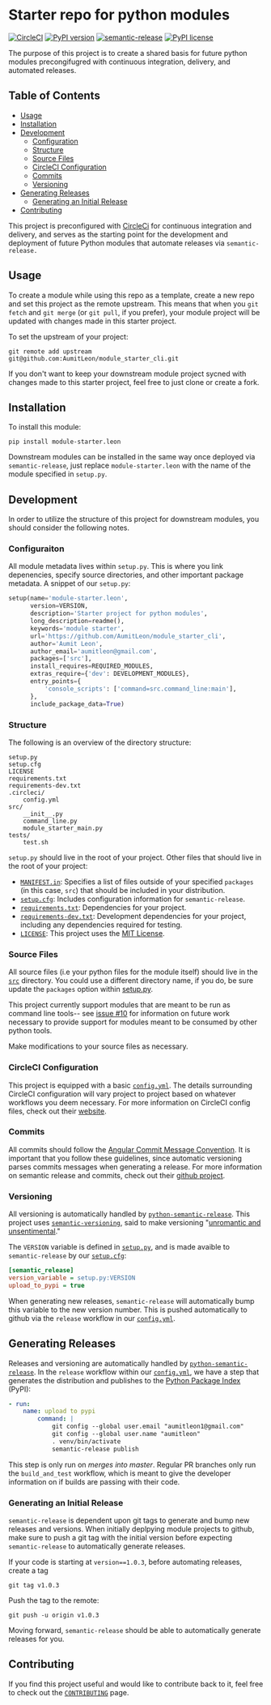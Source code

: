 # Starter repo for python modules
[![CircleCI](https://circleci.com/gh/AumitLeon/module_starter_cli.svg?style=svg)](https://circleci.com/gh/AumitLeon/module_starter_cli) [![PyPI version](https://badge.fury.io/py/module-starter.leon.svg)](https://badge.fury.io/py/module-starter.leon)
[![semantic-release](https://img.shields.io/badge/%20%20%F0%9F%93%A6%F0%9F%9A%80-semantic--release-e10079.svg)](https://github.com/semantic-release/semantic-release)
[![PyPI license](https://img.shields.io/pypi/l/ansicolortags.svg)](https://pypi.python.org/pypi/ansicolortags/)


The purpose of this project is to create a shared basis for future python modules precongifugred with continuous integration, delivery, and automated releases. 

## Table of Contents
<!-- TOC depthFrom:2 -->
- [Usage](#usage)
- [Installation](#installation)
- [Development](#development)
  - [Configuration](#configuration)
  - [Structure](#structure)
  - [Source Files](#source-files)
  - [CircleCI Configuration](#circleci-configuration)
  - [Commits](#Commits)
  - [Versioning](#Versioning)
- [Generating Releases](#generating-releases)
  - [Generating an Initial Release](#generating-an-initial-release)
- [Contributing](#contributing)
<!-- /TOC -->

This project is preconfigured with [CircleCi](https://circleci.com/) for continuous integration and delivery, and serves as the starting point for the development and deployment of future Python modules that automate releases via `semantic-release.`

## Usage
To create a module while using this repo as a template, create a new repo and set this project as the remote upstream. This means that when you `git fetch` and `git merge` (or `git pull`, if you prefer), your module project will be updated with changes made in this starter project. 

To set the upstream of your project: 
```
git remote add upstream git@github.com:AumitLeon/module_starter_cli.git
```

If you don't want to keep your downstream module project sycned with changes made to this starter project, feel free to just clone or create a fork. 

## Installation
To install this module:
```
pip install module-starter.leon
```
Downstream modules can be installed in the same way once deployed via `semantic-release`, just replace `module-starter.leon` with the name of the module specified in `setup.py`.

## Development
In order to utilize the structure of this project for downstream modules, you should consider the following notes.

### Configuraiton
All module metadata lives within `setup.py`. This is where you link depenencies, specify source directories, and other important package metadata. A snippet of our `setup.py`:
```python
setup(name='module-starter.leon',
      version=VERSION,
      description='Starter project for python modules',
      long_description=readme(),
      keywords='module starter',
      url='https://github.com/AumitLeon/module_starter_cli',
      author='Aumit Leon',
      author_email='aumitleon@gmail.com',
      packages=['src'],
      install_requires=REQUIRED_MODULES,
      extras_require={'dev': DEVELOPMENT_MODULES},
      entry_points={
          'console_scripts': ['command=src.command_line:main'],
      },
      include_package_data=True)
```

### Structure
The following is an overview of the directory structure:
```
setup.py
setup.cfg
LICENSE
requirements.txt
requirements-dev.txt
.circleci/
    config.yml
src/
    __init__.py
    command_line.py
    module_starter_main.py
tests/
    test.sh

```
`setup.py` should live in the root of your project. Other files that should live in the root of your project:

* [`MANIFEST.in`](MANIFEST.in): Specifies a list of files outside of your specified `packages` (in this case, `src`) that should be included in your distribution.
* [`setup.cfg`](setup.cfg): Includes configuration information for `semantic-release`. 
* [`requirements.txt`](requirements.txt): Dependencies for your project.
* [`requirements-dev.txt`](requirements-dev.txt): Development dependencies for your project, including any dependencies required for testing.
* [`LICENSE`](LICENSE): This project uses the [MIT License](https://opensource.org/licenses/MIT).

### Source Files
All source files (i.e your python files for the module itself) should live in the [`src`](src) directory. You could use a different directory name, if you do, be sure update the `packages` option within [setup.py](setup.py).

This project currently support modules that are meant to be run as command line tools-- see [issue #10](https://github.com/AumitLeon/module_starter_cli/issues/10) for information on future work necessary to provide support for modules meant to be consumed by other python tools. 

Make modifications to your source files as necessary. 

### CircleCI Configuration
This project is equipped with a basic [`config.yml`](.circleci/config.yml). The details surrounding CircleCI configuration will vary project to project based on whatever workflows you deem necessary. For more information on CircleCI config files, check out their [website](https://circleci.com/docs/2.0/configuration-reference/).

### Commits
All commits should follow the [Angular Commit Message Convention](#https://github.com/angular/angular.js/blob/master/DEVELOPERS.md#-git-commit-guidelines). It is important that you follow these guidelines, since automatic versioning parses commits messages when generating a release. For more information on semantic release and commits, check out their [github project](https://github.com/semantic-release/semantic-release#commit-message-format).

### Versioning
All versioning is automatically handled by [`python-semantic-release`](https://python-semantic-release.readthedocs.io/en/latest/). This project uses [`semantic-versioning`](https://semver.org/), said to make versioning "[unromantic and unsentimental](http://sentimentalversioning.org/)."

The `VERSION` variable is defined in [`setup.py`](setup.py), and is made avaible to `semantic-release` by our [`setup.cfg`](setup.cfg):
```cfg
[semantic_release]
version_variable = setup.py:VERSION
upload_to_pypi = true
```

When generating new releases, `semantic-release` will automatically bump this variable to the new version number. This is pushed automatically to github via the `release` workflow in our [`config.yml`](.circleci/config.yml).

## Generating Releases
Releases and versioning are automatically handled by [`python-semantic-release`](https://python-semantic-release.readthedocs.io/en/latest/). In the `release` workflow within our [`config.yml`](.circleci/config.yml), we have a step that generates the distribution and publishes to the [Python Package Index](https://pypi.org/) (PyPI):
```yaml
- run:
    name: upload to pypi
        command: |
            git config --global user.email "aumitleon1@gmail.com"
            git config --global user.name "aumitleon"
            . venv/bin/activate
            semantic-release publish
```
This step is only run on *merges into master*. Regular PR branches only run the `build_and_test` workflow, which is meant to give the developer information on if builds are passing with their code. 

### Generating an Initial Release
`semantic-release` is dependent upon git tags to generate and bump new releases and versions. When initially deplpying module projects to github, make sure to push a git tag with the initial version before expecting `semantic-release` to automatically generate releases. 

If your code is starting at `version==1.0.3`, before automating releases, create a tag
```
git tag v1.0.3
```
Push the tag to the remote:
```
git push -u origin v1.0.3
```
Moving forward, `semantic-release` should be able to automatically generate releases for you. 

## Contributing
If you find this project useful and would like to contribute back to it, feel free to check out the [`CONTRIBUTING`](CONTRIBUTING.md) page. 
